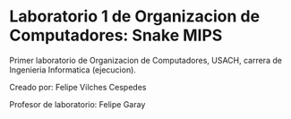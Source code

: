 # Laboratorio 1 de Organizacion de Computadores: Snake MIPS
Primer laboratorio de Organizacion de Computadores, USACH, carrera de Ingenieria Informatica (ejecucion).

Creado por: Felipe Vilches Cespedes

Profesor de laboratorio: Felipe Garay
